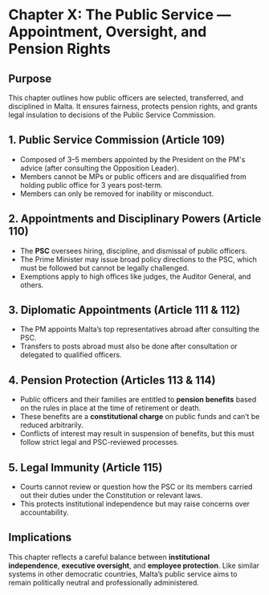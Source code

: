 # Chapter X: The Public Service — Appointment, Oversight, and Pension Rights

## Purpose

This chapter outlines how public officers are selected, transferred, and disciplined in Malta. It ensures fairness, protects pension rights, and grants legal insulation to decisions of the Public Service Commission.

## 1. Public Service Commission (Article 109)

- Composed of 3–5 members appointed by the President on the PM's advice (after consulting the Opposition Leader).
- Members cannot be MPs or public officers and are disqualified from holding public office for 3 years post-term.
- Members can only be removed for inability or misconduct.

## 2. Appointments and Disciplinary Powers (Article 110)

- The **PSC** oversees hiring, discipline, and dismissal of public officers.
- The Prime Minister may issue broad policy directions to the PSC, which must be followed but cannot be legally challenged.
- Exemptions apply to high offices like judges, the Auditor General, and others.

## 3. Diplomatic Appointments (Article 111 & 112)

- The PM appoints Malta’s top representatives abroad after consulting the PSC.
- Transfers to posts abroad must also be done after consultation or delegated to qualified officers.

## 4. Pension Protection (Articles 113 & 114)

- Public officers and their families are entitled to **pension benefits** based on the rules in place at the time of retirement or death.
- These benefits are a **constitutional charge** on public funds and can’t be reduced arbitrarily.
- Conflicts of interest may result in suspension of benefits, but this must follow strict legal and PSC-reviewed processes.

## 5. Legal Immunity (Article 115)

- Courts cannot review or question how the PSC or its members carried out their duties under the Constitution or relevant laws.
- This protects institutional independence but may raise concerns over accountability.

## Implications

This chapter reflects a careful balance between **institutional independence**, **executive oversight**, and **employee protection**. Like similar systems in other democratic countries, Malta’s public service aims to remain politically neutral and professionally administered.
